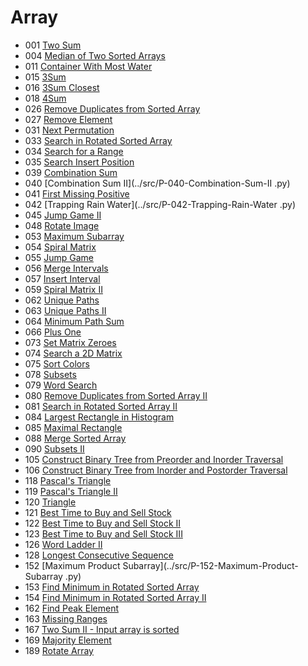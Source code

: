 # Array
- 001 [Two Sum](../src/P-001-Two-Sum.py)
- 004 [Median of Two Sorted Arrays](../src/P-004-Median-of-Two-Sorted-Array.py)
- 011 [Container With Most Water](../src/P-011-Container-with-Most-Water.py)
- 015 [3Sum](../src/P-015-Three-Sum.py)
- 016 [3Sum Closest](../src/P-016-Three-Sum-Closet.py)
- 018 [4Sum](../src/P-018-Four-Sum.py)
- 026 [Remove Duplicates from Sorted Array](../src/P-026-Remove-Duplicates-from-Sorted-Array.py)
- 027 [Remove Element](../src/P-027-Remove-Element.py)
- 031 [Next Permutation](../src/P-031-Next-Permutation.py)
- 033 [Search in Rotated Sorted Array](../src/P-033-Search-in-Rotated-Sorted-Array.py)
- 034 [Search for a Range](../src/P-034-Search-for-a-Range.py)
- 035 [Search Insert Position](../src/P-035-Search-Insert-Position.py)
- 039 [Combination Sum](../src/P-039-Combination-Sum.py)
- 040 [Combination Sum II](../src/P-040-Combination-Sum-II .py)
- 041 [First Missing Positive](../src/P-041-First-Missing-Positives.py)
- 042 [Trapping Rain Water](../src/P-042-Trapping-Rain-Water .py)
- 045 [Jump Game II](../src/P-045-Jump-Game-II.py)
- 048 [Rotate Image](../src/P-048-Rotate-Image.py)
- 053 [Maximum Subarray](../src/P-053-Maximum-Subarray.py)
- 054 [Spiral Matrix](../src/P-054-Spiral-Matrix.py)
- 055 [Jump Game](../src/P-055-Jump-Game.py)
- 056 [Merge Intervals](../src/P-056-Merge-Intervals.py)
- 057 [Insert Interval](../src/P-057-Insert-Interval.py)
- 059 [Spiral Matrix II](../src/P-059-Spiral-Matrix-II.py)
- 062 [Unique Paths](../src/P-062-Unique-Paths.py)
- 063 [Unique Paths II](../src/P-063-Unique-Paths-II.py)
- 064 [Minimum Path Sum](../src/P-064-Minimum-Path-Sum.py)
- 066 [Plus One](../src/P-066-Plus-One.py)
- 073 [Set Matrix Zeroes](../src/P-073-Set-Matrix-Zeros.py)
- 074 [Search a 2D Matrix](../src/P-074-Search-a-2D-Matrix.py)
- 075 [Sort Colors](../src/P-075-Sort-Color.py)
- 078 [Subsets](../src/P-078-Subsets.py)
- 079 [Word Search](../src/P-079-Word-Search.py)
- 080 [Remove Duplicates from Sorted Array II](../src/P-080-Remove-Duplicates-from-Sorted-Array.py)
- 081 [Search in Rotated Sorted Array II](../src/P-081-Search-in-Rotated-Sorted-Array-II.py)
- 084 [Largest Rectangle in Histogram](../src/P-084-Largest-Rectangle-in-Histogram.py)
- 085 [Maximal Rectangle](../src/P-085-Maximal-Rectangle.py)
- 088 [Merge Sorted Array](../src/P-088-Merge-Sorted-Array.py)
- 090 [Subsets II](../src/P-090-Subsets-II.py)
- 105 [Construct Binary Tree from Preorder and Inorder Traversal](../src/P-105-Construct-Binary-Tree-from-Preorder-and-Inorder-Traversal.py)
- 106 [Construct Binary Tree from Inorder and Postorder Traversal](../src/P-106-Construct-Binary-Tree-from-Inorder-and-Postorder-Traversal.py)
- 118 [Pascal&#39;s Triangle](../src/P-118-Pascal-Triangle.py)
- 119 [Pascal&#39;s Triangle II](../src/P-119-Pascal-Triangle-II.py)
- 120 [Triangle](../src/P-120-Triangles.py)
- 121 [Best Time to Buy and Sell Stock](../src/P-121-Best-Time-to-Buy-and-Sell-Stock.py)
- 122 [Best Time to Buy and Sell Stock II](../src/P-122-Best-Time-to-Buy-and-Sell-Stock-II.py)
- 123 [Best Time to Buy and Sell Stock III](../src/P-123-Best-Time-to-Buy-and-Sell-Stock-III.py)
- 126 [Word Ladder II](../src/P-126-Word-Ladder-II.py)
- 128 [Longest Consecutive Sequence](../src/P-128-Longest-Consecutive-Sequence.py)
- 152 [Maximum Product Subarray](../src/P-152-Maximum-Product-Subarray .py)
- 153 [Find Minimum in Rotated Sorted Array](../src/P-153-Find-Minimum-in-Rotated-Sorted-Array.py)
- 154 [Find Minimum in Rotated Sorted Array II](../src/P-154-Find-Minimum-in-Rotated-Sorted-Array-II.py)
- 162 [Find Peak Element](../src/P-162-Find-Peak-Element.py)
- 163 [Missing Ranges]()
- 167 [Two Sum II - Input array is sorted]()
- 169 [Majority Element](../src/P-169-Majority-Element.py)
- 189 [Rotate Array](../src/P-189-Rotate-Array.py)
